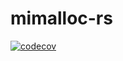 # mimalloc-rs

[![codecov](https://codecov.io/gh/ANOLASC/mimalloc-rs/branch/master/graph/badge.svg?token=veUFGFXqXL)](https://codecov.io/gh/ANOLASC/mimalloc-rs)